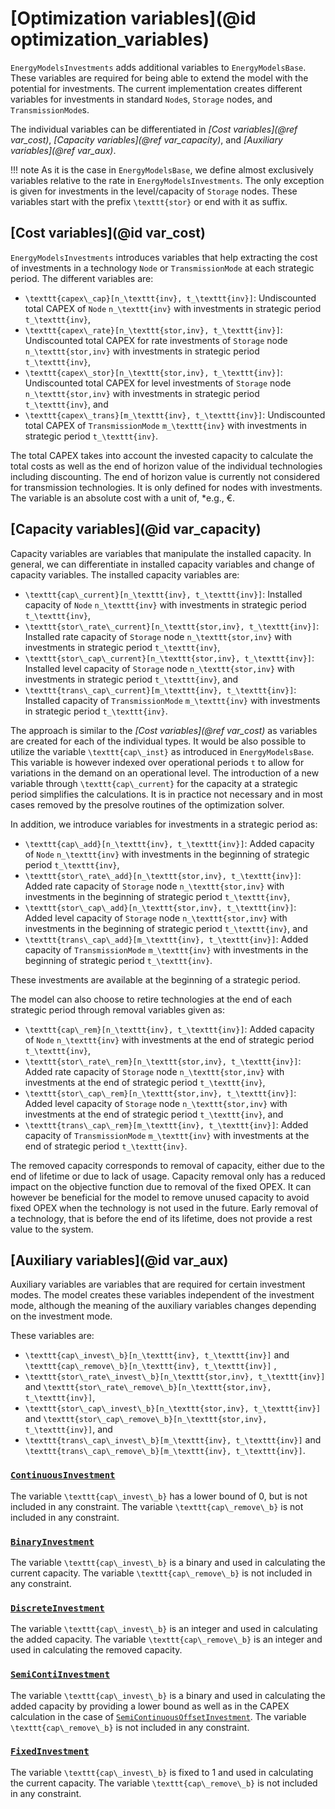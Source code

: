 # [Optimization variables](@id optimization_variables)

`EnergyModelsInvestments` adds additional variables to `EnergyModelsBase`.
These variables are required for being able to extend the model with the potential for investments.
The current implementation creates different variables for investments in standard `Node`s, `Storage` nodes, and `TransmissionMode`s.

The individual variables can be differentiated in *[Cost variables](@ref var_cost)*, *[Capacity variables](@ref var_capacity)*, and *[Auxiliary variables](@ref var_aux)*.

!!! note
    As it is the case in `EnergyModelsBase`, we define almost exclusively variables relative to the rate in `EnergyModelsInvestments`.
    The only exception is given for investments in the level/capacity of `Storage` nodes.
    These variables start with the prefix ``\texttt{stor}`` or end with it as suffix.

## [Cost variables](@id var_cost)

`EnergyModelsInvestments` introduces variables that help extracting the cost of investments in a technology `Node` or `TransmissionMode` at each strategic period.
The different variables are:

- ``\texttt{capex\_cap}[n_\texttt{inv}, t_\texttt{inv}]``: Undiscounted total CAPEX of `Node` ``n_\texttt{inv}`` with investments in strategic period ``t_\texttt{inv}``,
- ``\texttt{capex\_rate}[n_\texttt{stor,inv}, t_\texttt{inv}]``: Undiscounted total CAPEX for rate investments of `Storage` node ``n_\texttt{stor,inv}`` with investments in strategic period ``t_\texttt{inv}``,
- ``\texttt{capex\_stor}[n_\texttt{stor,inv}, t_\texttt{inv}]``: Undiscounted total CAPEX for level investments of `Storage` node ``n_\texttt{stor,inv}`` with investments in strategic period ``t_\texttt{inv}``, and
- ``\texttt{capex\_trans}[m_\texttt{inv}, t_\texttt{inv}]``: Undiscounted total CAPEX of `TransmissionMode` ``m_\texttt{inv}`` with investments in strategic period ``t_\texttt{inv}``.

The total CAPEX takes into account the invested capacity to calculate the total costs as well as the end of horizon value of the individual technologies including discounting.
The end of horizon value is currently not considered for transmission technologies.
It is only defined for nodes with investments.
The variable is an absolute cost with a unit of, *e.g., €.

## [Capacity variables](@id var_capacity)

Capacity variables are variables that manipulate the installed capacity.
In general, we can differentiate in installed capacity variables and change of capacity variables.
The installed capacity variables are:

- ``\texttt{cap\_current}[n_\texttt{inv}, t_\texttt{inv}]``: Installed capacity of `Node` ``n_\texttt{inv}`` with investments in strategic period ``t_\texttt{inv}``,
- ``\texttt{stor\_rate\_current}[n_\texttt{stor,inv}, t_\texttt{inv}]``: Installed rate capacity of `Storage` node ``n_\texttt{stor,inv}`` with investments in strategic period ``t_\texttt{inv}``,
- ``\texttt{stor\_cap\_current}[n_\texttt{stor,inv}, t_\texttt{inv}]``: Installed level capacity of `Storage` node ``n_\texttt{stor,inv}`` with investments in strategic period ``t_\texttt{inv}``, and
- ``\texttt{trans\_cap\_current}[m_\texttt{inv}, t_\texttt{inv}]``: Installed capacity of `TransmissionMode` ``m_\texttt{inv}`` with investments in strategic period ``t_\texttt{inv}``.

The approach is similar to the *[Cost variables](@ref var_cost)* as variables are created for each of the individual types.
It would be also possible to utilize the variable ``\texttt{cap\_inst}`` as introduced in `EnergyModelsBase`.
This variable is however indexed over operational periods ``t`` to allow for variations in the demand on an operational level.
The introduction of a new variable through ``\texttt{cap\_current}`` for the capacity at a strategic period simplifies the calculations.
It is in practice not necessary and in most cases removed by the presolve routines of the optimization solver.

In addition, we introduce variables for investments in a strategic period as:

- ``\texttt{cap\_add}[n_\texttt{inv}, t_\texttt{inv}]``: Added capacity of `Node` ``n_\texttt{inv}`` with investments in the beginning of strategic period ``t_\texttt{inv}``,
- ``\texttt{stor\_rate\_add}[n_\texttt{stor,inv}, t_\texttt{inv}]``: Added rate capacity of `Storage` node ``n_\texttt{stor,inv}`` with investments in the beginning of strategic period ``t_\texttt{inv}``,
- ``\texttt{stor\_cap\_add}[n_\texttt{stor,inv}, t_\texttt{inv}]``: Added level capacity of `Storage` node ``n_\texttt{stor,inv}`` with investments in the beginning of strategic period ``t_\texttt{inv}``, and
- ``\texttt{trans\_cap\_add}[m_\texttt{inv}, t_\texttt{inv}]``: Added capacity of `TransmissionMode` ``m_\texttt{inv}`` with investments in the beginning of strategic period ``t_\texttt{inv}``.

These investments are available at the beginning of a strategic period.

The model can also choose to retire technologies at the end of each strategic period through removal variables given as:

- ``\texttt{cap\_rem}[n_\texttt{inv}, t_\texttt{inv}]``: Added capacity of `Node` ``n_\texttt{inv}`` with investments at the end of strategic period ``t_\texttt{inv}``,
- ``\texttt{stor\_rate\_rem}[n_\texttt{stor,inv}, t_\texttt{inv}]``: Added rate capacity of `Storage` node ``n_\texttt{stor,inv}`` with investments at the end of strategic period ``t_\texttt{inv}``,
- ``\texttt{stor\_cap\_rem}[n_\texttt{stor,inv}, t_\texttt{inv}]``: Added level capacity of `Storage` node ``n_\texttt{stor,inv}`` with investments at the end of strategic period ``t_\texttt{inv}``, and
- ``\texttt{trans\_cap\_rem}[m_\texttt{inv}, t_\texttt{inv}]``: Added capacity of `TransmissionMode` ``m_\texttt{inv}`` with investments at the end of strategic period ``t_\texttt{inv}``.

The removed capacity corresponds to removal of capacity, either due to the end of lifetime or due to lack of usage. Capacity removal only has a reduced impact on the objective function due to removal of the fixed OPEX.
It can however be beneficial for the model to remove unused capacity to avoid fixed OPEX when the technology is not used in the future.
Early removal of a technology, that is before the end of its lifetime, does not provide a rest value to the system.

## [Auxiliary variables](@id var_aux)

Auxiliary variables are variables that are required for certain investment modes.
The model creates these variables independent of the investment mode, although the meaning of the auxiliary variables changes depending on the investment mode.

These variables are:

- ``\texttt{cap\_invest\_b}[n_\texttt{inv}, t_\texttt{inv}]`` and ``\texttt{cap\_remove\_b}[n_\texttt{inv}, t_\texttt{inv}]`` ,
- ``\texttt{stor\_rate\_invest\_b}[n_\texttt{stor,inv}, t_\texttt{inv}]`` and ``\texttt{stor\_rate\_remove\_b}[n_\texttt{stor,inv}, t_\texttt{inv}]``,
- ``\texttt{stor\_cap\_invest\_b}[n_\texttt{stor,inv}, t_\texttt{inv}]`` and ``\texttt{stor\_cap\_remove\_b}[n_\texttt{stor,inv}, t_\texttt{inv}]``, and
- ``\texttt{trans\_cap\_invest\_b}[m_\texttt{inv}, t_\texttt{inv}]`` and ``\texttt{trans\_cap\_remove\_b}[m_\texttt{inv}, t_\texttt{inv}]``.

### [`ContinuousInvestment`](@ref)

The variable ``\texttt{cap\_invest\_b}`` has a lower bound of 0, but is not included in any constraint.
The variable ``\texttt{cap\_remove\_b}`` is not included in any constraint.

### [`BinaryInvestment`](@ref)

The variable ``\texttt{cap\_invest\_b}`` is a binary and used in calculating the current capacity.
The variable ``\texttt{cap\_remove\_b}`` is not included in any constraint.

### [`DiscreteInvestment`](@ref)

The variable ``\texttt{cap\_invest\_b}`` is an integer and used in calculating the added capacity.
The variable ``\texttt{cap\_remove\_b}`` is an integer and used in calculating the removed capacity.

### [`SemiContiInvestment`](@ref)

The variable ``\texttt{cap\_invest\_b}`` is a binary and used in calculating the added capacity by providing a lower bound as well as in the CAPEX calculation in the case of [`SemiContinuousOffsetInvestment`](@ref).
The variable ``\texttt{cap\_remove\_b}`` is not included in any constraint.

### [`FixedInvestment`](@ref)

The variable ``\texttt{cap\_invest\_b}`` is fixed to 1 and used in calculating the current capacity.
The variable ``\texttt{cap\_remove\_b}`` is not included in any constraint.
